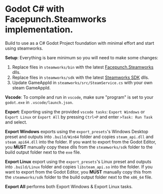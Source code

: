 # Godot C# with Facepunch.Steamworks implementation.

Build to use as a C# Godot Project foundation with minimal effort and start using steamworks.

**Setup**: Everything is bare minimum so you will need to make some changes:

1. Replace files in `steamworks/bin` with the latest [Facepunch.Steamworks](https://github.com/Facepunch/Facepunch.Steamworks) dlls.
2. Replace files in `steamworks/sdk` with the latest [Steamworks SDK](https://partner.steamgames.com/doc/gettingstarted) dlls.
3. Update GameAppId in `steamworks/src/SteamService.cs` with your own steam GameAppId.

**Vscode**: To compile and run in `vscode`, make sure "program" is set to your `godot.exe` in `.vscode/launch.json`.

**Export**: Exporting using the provided `vscode tasks`: `Export Windows` or `Export Linux` or `Export All` by pressing `Ctrl+P` and enter `>Task: Run Task` and select.

**Export Windows** exports using the `export_presets`'s Windows Desktop preset and outputs into `.build/Win64` folder and copies `steam_api.dll` and `steam_api64.dll` into the folder. If you want to export from the Godot Editor, you **MUST** manually copy these dlls from the `steamworks/sdk` folder to the build output folder next to the `exe` file.

**Export Linux** export using the `export_presets`'s Linux preset and outputs into `.build/Linux` folder and copies `libsteam_api.so` into the folder. If you want to export from the Godot Editor, you **MUST** manually copy this from the `steamworks/sdk` folder to the build output folder next to the `x86_64` file.

**Export All** performs both Export Windows & Export Linux tasks.